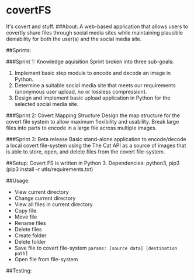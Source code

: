 # covertFS
It's covert and stuff. 
##About: 
  A web-based application that allows users to covertly share files through social media sites while maintaining plausible deniability for both the user(s) and the social media site. 

##Sprints: 

###Sprint 1: Knowledge aquisition
Sprint broken into three sub-goals: 
  1. Implement basic step module to encode and decode an image in Python.
  2. Determine a suitable social media site that meets our requirements (anonymous user upload, no or lossless compression).
  3. Design and implement basic upload application in Python for the selected social media site.

###Sprint 2: Covert Mapping Structure
  Design the map structure for the covert file system to allow maximum flexibility and usability. Break large files into parts to encode in a large file across multiple images. 

###Sprint 3: Beta release
  Basic stand-alone application to encode/decode a local covert file-system using the The Cat API as a source of images that is able to store, open, and delete files from the covert file-system. 
    
##Setup: 
  Covert FS is written in Python 3. 
  Dependencies:
    python3, pip3 (pip3 install -r utls/requirements.txt)

##Usage: 
  - View current directory
  - Change current directory
  - View all files in current directory
  - Copy file
  - Move file
  - Rename files
  - Delete files
  - Create folder
  - Delete folder
  - Save file to covert file-system `params: [source data] [destination path]`
  - Open file from file-system

##Testing:
